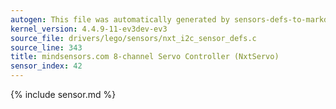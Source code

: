 ```yaml
---
autogen: This file was automatically generated by sensors-defs-to-markdown.py
kernel_version: 4.4.9-11-ev3dev-ev3
source_file: drivers/lego/sensors/nxt_i2c_sensor_defs.c
source_line: 343
title: mindsensors.com 8-channel Servo Controller (NxtServo)
sensor_index: 42
---
```


{% include sensor.md %}
